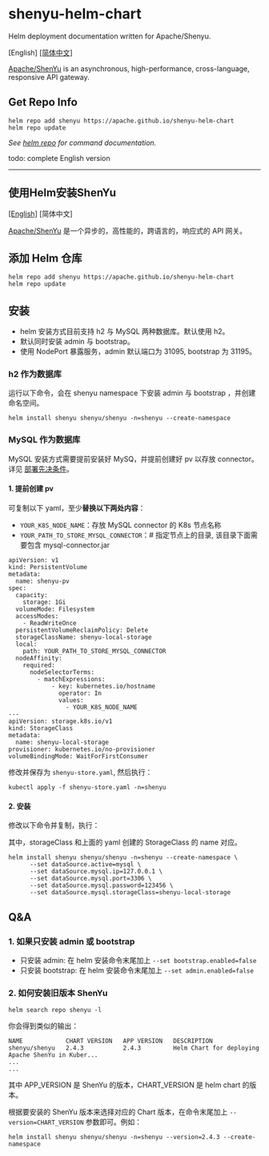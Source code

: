# shenyu-helm-chart

Helm deployment documentation written for Apache/Shenyu.

[English]  [[简体中文]](#使用Helm安装ShenYu)

[Apache/ShenYu](https://shenyu.apache.org/docs/index/) is an asynchronous, high-performance, cross-language, responsive API gateway.

## Get Repo Info

```shell
helm repo add shenyu https://apache.github.io/shenyu-helm-chart
helm repo update
```

_See [helm repo](https://helm.sh/docs/helm/helm_repo/) for command documentation._

todo: complete English version

---

## 使用Helm安装ShenYu
[[English]](#shenyu-helm-chart)  [简体中文]

[Apache/ShenYu](https://shenyu.apache.org/zh/docs/index) 是一个异步的，高性能的，跨语言的，响应式的 API 网关。

## 添加 Helm 仓库

```shell
helm repo add shenyu https://apache.github.io/shenyu-helm-chart
helm repo update
```

## 安装
* helm 安装方式目前支持 h2 与 MySQL 两种数据库。默认使用 h2。
* 默认同时安装 admin 与 bootstrap。
* 使用 NodePort 暴露服务，admin 默认端口为 31095, bootstrap 为 31195。

### h2 作为数据库

运行以下命令，会在 shenyu namespace 下安装 admin 与 bootstrap ，并创建命名空间。

```shell
helm install shenyu shenyu/shenyu -n=shenyu --create-namespace
```

### MySQL 作为数据库

MySQL 安装方式需要提前安装好 MySQ，并提前创建好 pv 以存放 connector。详见 [部署先决条件](https://shenyu.apache.org/zh/docs/deployment/deployment-before/)。

#### 1. 提前创建 pv

可复制以下 yaml，至少**替换以下两处内容**：

* `YOUR_K8S_NODE_NAME`：存放 MySQL connector 的 K8s 节点名称
* `YOUR_PATH_TO_STORE_MYSQL_CONNECTOR`：# 指定节点上的目录, 该目录下面需要包含 mysql-connector.jar

```shell
apiVersion: v1
kind: PersistentVolume
metadata:
  name: shenyu-pv
spec:
  capacity:
    storage: 1Gi
  volumeMode: Filesystem
  accessModes:
    - ReadWriteOnce
  persistentVolumeReclaimPolicy: Delete
  storageClassName: shenyu-local-storage
  local:
    path: YOUR_PATH_TO_STORE_MYSQL_CONNECTOR
  nodeAffinity:
    required:
      nodeSelectorTerms:
        - matchExpressions:
            - key: kubernetes.io/hostname
              operator: In
              values:
                - YOUR_K8S_NODE_NAME
---
apiVersion: storage.k8s.io/v1
kind: StorageClass
metadata:
  name: shenyu-local-storage
provisioner: kubernetes.io/no-provisioner
volumeBindingMode: WaitForFirstConsumer
```

修改并保存为 `shenyu-store.yaml`, 然后执行：

```shell
kubectl apply -f shenyu-store.yaml -n=shenyu
```

#### 2. 安装

修改以下命令并复制，执行：

其中，storageClass 和上面的 yaml 创建的 StorageClass 的 name 对应。

```shell
helm install shenyu shenyu/shenyu -n=shenyu --create-namespace \
      --set dataSource.active=mysql \
      --set dataSource.mysql.ip=127.0.0.1 \
      --set dataSource.mysql.port=3306 \
      --set dataSource.mysql.password=123456 \
      --set dataSource.mysql.storageClass=shenyu-local-storage
```

## Q&A

### 1. 如果只安装 admin 或 bootstrap

* 只安装 admin:     在 helm 安装命令末尾加上 `--set bootstrap.enabled=false`
* 只安装 bootstrap: 在 helm 安装命令末尾加上 `--set admin.enabled=false`

### 2. 如何安装旧版本 ShenYu

```shell
helm search repo shenyu -l
```

你会得到类似的输出：

```shell
NAME            CHART VERSION	APP VERSION	  DESCRIPTION
shenyu/shenyu	2.4.3        	2.4.3      	  Helm Chart for deploying Apache ShenYu in Kuber...
...
...
```

其中 APP_VERSION 是 ShenYu 的版本，CHART_VERSION 是 helm chart 的版本。

根据要安装的 ShenYu 版本来选择对应的 Chart 版本，在命令末尾加上 `--version=CHART_VERSION` 参数即可。例如：

```shell
helm install shenyu shenyu/shenyu -n=shenyu --version=2.4.3 --create-namespace
```
